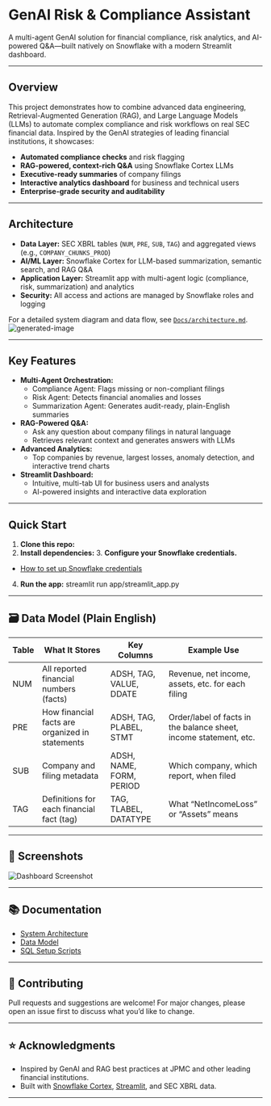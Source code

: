 # GenAI Risk & Compliance Assistant

A multi-agent GenAI solution for financial compliance, risk analytics, and AI-powered Q&A—built natively on Snowflake with a modern Streamlit dashboard.

---

## Overview

This project demonstrates how to combine advanced data engineering, Retrieval-Augmented Generation (RAG), and Large Language Models (LLMs) to automate complex compliance and risk workflows on real SEC financial data. Inspired by the GenAI strategies of leading financial institutions, it showcases:

- **Automated compliance checks** and risk flagging
- **RAG-powered, context-rich Q&A** using Snowflake Cortex LLMs
- **Executive-ready summaries** of company filings
- **Interactive analytics dashboard** for business and technical users
- **Enterprise-grade security and auditability**

---

## Architecture

- **Data Layer:** SEC XBRL tables (`NUM`, `PRE`, `SUB`, `TAG`) and aggregated views (e.g., `COMPANY_CHUNKS_PROD`)
- **AI/ML Layer:** Snowflake Cortex for LLM-based summarization, semantic search, and RAG Q&A
- **Application Layer:** Streamlit app with multi-agent logic (compliance, risk, summarization) and analytics
- **Security:** All access and actions are managed by Snowflake roles and logging

For a detailed system diagram and data flow, see [`Docs/architecture.md`](Docs/architecture.md).
![generated-image](https://github.com/user-attachments/assets/3bae6d01-f97a-4c92-866a-23a405dfa75d)


---

## Key Features

- **Multi-Agent Orchestration:**  
  - Compliance Agent: Flags missing or non-compliant filings  
  - Risk Agent: Detects financial anomalies and losses  
  - Summarization Agent: Generates audit-ready, plain-English summaries  
- **RAG-Powered Q&A:**  
  - Ask any question about company filings in natural language  
  - Retrieves relevant context and generates answers with LLMs  
- **Advanced Analytics:**  
  - Top companies by revenue, largest losses, anomaly detection, and interactive trend charts  
- **Streamlit Dashboard:**  
  - Intuitive, multi-tab UI for business users and analysts  
  - AI-powered insights and interactive data exploration

---

## Quick Start

1. **Clone this repo:**
2. **Install dependencies:**
   3. **Configure your Snowflake credentials.**
- [How to set up Snowflake credentials](https://docs.snowflake.com/en/user-guide/python-connector-example)
4. **Run the app:**
streamlit run app/streamlit_app.py


---

## 🗃️ Data Model (Plain English)

| Table | What It Stores                               | Key Columns                  | Example Use                                                      |
|-------|----------------------------------------------|------------------------------|------------------------------------------------------------------|
| NUM   | All reported financial numbers (facts)       | ADSH, TAG, VALUE, DDATE      | Revenue, net income, assets, etc. for each filing                |
| PRE   | How financial facts are organized in statements | ADSH, TAG, PLABEL, STMT      | Order/label of facts in the balance sheet, income statement, etc.|
| SUB   | Company and filing metadata                  | ADSH, NAME, FORM, PERIOD     | Which company, which report, when filed                          |
| TAG   | Definitions for each financial fact (tag)    | TAG, TLABEL, DATATYPE        | What “NetIncomeLoss” or “Assets” means                           |

---

## 📸 Screenshots

![Dashboard Screenshot](images/dashboard_screenshot.png)

---

## 📚 Documentation

- [System Architecture](docs/architecture.md)
- [Data Model](docs/data_model.md)
- [SQL Setup Scripts](sql/)

---

## 🤝 Contributing

Pull requests and suggestions are welcome! For major changes, please open an issue first to discuss what you’d like to change.

---

## ⭐️ Acknowledgments

- Inspired by GenAI and RAG best practices at JPMC and other leading financial institutions.
- Built with [Snowflake Cortex](https://docs.snowflake.com/en/user-guide/snowflake-cortex), [Streamlit](https://streamlit.io/), and SEC XBRL data.

---




